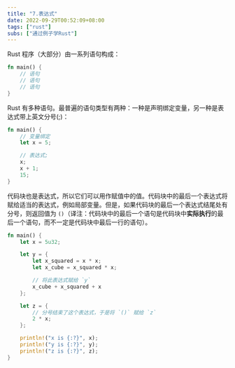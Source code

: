 ```yaml
---
title: "7.表达式"
date: 2022-09-29T00:52:09+08:00
tags: ["rust"]
subs: ["通过例子学Rust"]
---
```


Rust 程序（大部分）由一系列语句构成：

```rust
fn main() {
    // 语句
    // 语句
    // 语句
}
```

Rust 有多种语句。最普遍的语句类型有两种：一种是声明绑定变量，另一种是表达式带上英文分号(;)：

```rust
fn main() {
    // 变量绑定
    let x = 5;

    // 表达式;
    x;
    x + 1;
    15;
}
```

代码块也是表达式，所以它们可以用作赋值中的值。代码块中的最后一个表达式将赋给适当的表达式，例如局部变量。但是，如果代码块的最后一个表达式结尾处有分号，则返回值为 `()`（译注：代码块中的最后一个语句是代码块中**实际执行**的最后一个语句，而不一定是代码块中最后一行的语句）。

```rust
fn main() {
    let x = 5u32;

    let y = {
        let x_squared = x * x;
        let x_cube = x_squared * x;

        // 将此表达式赋给 `y`
        x_cube + x_squared + x
    };

    let z = {
        // 分号结束了这个表达式，于是将 `()` 赋给 `z`
        2 * x;
    };

    println!("x is {:?}", x);
    println!("y is {:?}", y);
    println!("z is {:?}", z);
}
```

